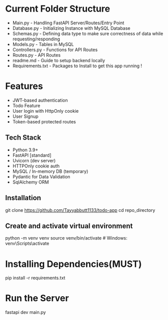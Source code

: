 # Current Folder Structure 
- Main.py - Handling FastAPI Server/Routes/Entry Point
- Database.py - Initializing Instance with MySQL Database
- Schemas.py - Defining data type to make sure correctness of data while requesting/responding
- Models.py - Tables in MySQL
- Controllers.py - Functions for API Routes
- Routes.py - API Routes
- readme.md - Guide to setup backend locally
- Requirements.txt - Packages to Install to get this app running !

# Features
- JWT-based authentication
- Todo Feature
- User login with HttpOnly cookie
- User Signup
- Token-based protected routes


## Tech Stack

- Python 3.9+
- FastAPI [standard]
- Uvicorn (dev server)
- HTTPOnly cookie auth
- MySQL / In-memory DB (temporary)
- Pydantic for Data Validation
- SqlAlchemy ORM

## Installation

git clone https://github.com/Tayyabbutt1133/todo-app
cd repo_directory



## Create and activate virtual environment
python -m venv venv
source venv/bin/activate  # Windows: venv\Scripts\activate


# Installing Dependencies(MUST)
pip install -r requirements.txt


# Run the Server
fastapi dev main.py


